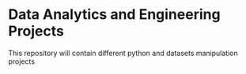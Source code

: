 # Data Analytics and Engineering Projects

This repository will contain different python and datasets manipulation projects
